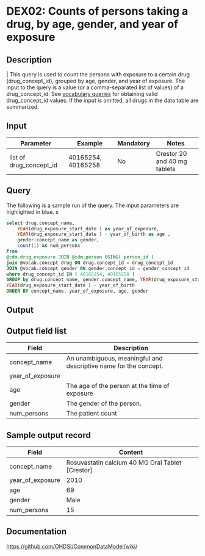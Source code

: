 <!---
Group:drug exposure
Name:DEX02 Counts of persons taking a drug, by age, gender, and year of exposure
Author:Patrick Ryan
CDM Version: 5.0
-->

# DEX02: Counts of persons taking a drug, by age, gender, and year of exposure

## Description
| This query is used to count the persons with exposure to a certain drug (drug_concept_id), grouped by age, gender, and year of exposure. The input to the query is a value (or a comma-separated list of values) of a drug_concept_id. See  [vocabulary queries](http://vocabqueries.omop.org/drug-queries) for obtaining valid drug_concept_id values. If the input is omitted, all drugs in the data table are summarized.

## Input

|  Parameter |  Example |  Mandatory |  Notes |
| --- | --- | --- | --- |
| list of drug_concept_id | 40165254, 40165258 | No | Crestor 20 and 40 mg tablets |

## Query
The following is a sample run of the query. The input parameters are highlighted in  blue. s

```sql
select drug.concept_name,
    YEAR(drug_exposure_start_date ) as year_of_exposure,
    YEAR(drug_exposure_start_date ) - year_of_birth as age ,
    gender.concept_name as gender,
    count(1) as num_persons
From
@cdm.drug_exposure JOIN @cdm.person USING( person_id )
join @vocab.concept drug ON drug.concept_id = drug_concept_id
JOIN @vocab.concept gender ON gender.concept_id = gender_concept_id
where drug_concept_id IN ( 40165254, 40165258 ) 
GROUP by drug.concept_name, gender.concept_name, YEAR(drug_exposure_start_date ),
YEAR(drug_exposure_start_date ) - year_of_birth
ORDER BY concept_name, year_of_exposure, age, gender
```

## Output

## Output field list

|  Field |  Description |
| --- | --- |
|  concept_name | An unambiguous, meaningful and descriptive name for the concept. |
|  year_of_exposure |   |
|  age | The age of the person at the time of exposure |
|  gender | The gender of the person. |
|  num_persons | The patient count |

## Sample output record

|  Field |  Content |
| --- | --- |
| concept_name |  Rosuvastatin calcium 40 MG Oral Tablet [Crestor] |
| year_of_exposure |  2010 |
| age |  69 |
| gender |  Male |
| num_persons |  15 |

## Documentation
https://github.com/OHDSI/CommonDataModel/wiki/
